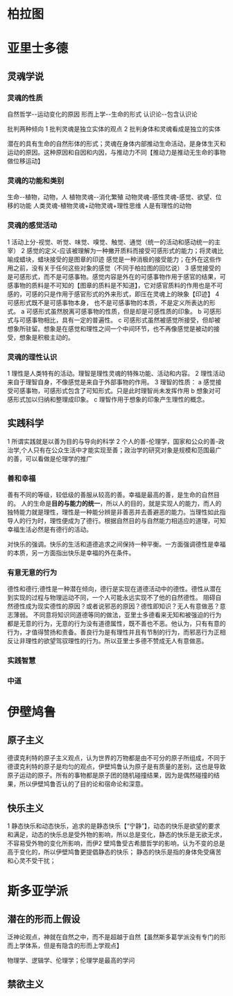 # 柏拉图



#  亚里士多德

## 灵魂学说

### 灵魂的性质
自然哲学--运动变化的原因
形而上学--生命的形式
认识论--包含认识论

批判两种倾向
1 批判灵魂是独立实体的观点
2 批判身体和灵魂看成是独立的实体

潜在的具有生命的自然形体的形式；灵魂在身体内部推动生命活动，是身体生灭和运动的原因。这种原因和自因和内因，与推动力不同【推动力是推动无生命的事物做位移运动】

### 灵魂的功能和类别
生命--植物，动物，人
植物灵魂--消化繁殖
动物灵魂-感性灵魂-感觉、欲望、位移的功能
人类灵魂-植物灵魂+动物灵魂+理性思维
人是有理性的动物

### 灵魂的感觉活动
1 活动上分-视觉、听觉、味觉、嗅觉、触觉、通觉（统一的活动和感动统一的主宰）
2 感觉的定义-应该被理解为一种撇开质料而接受可感形式的能力；将灵魂比喻成蜡块，蜡块接受的是图章的印迹
感觉是一种消极的接受能力；在外在这些作用之前，没有关于任何这些对象的感觉（不同于柏拉图的回忆说）
3 感觉接受的是可感形式，而不是可感事物。感觉内容是外在的可感事物作用于感官的结果，可感事物的质料是不可知的【图章的质料是不知道】，它对感官质料的作用也是不可感的，可感的只是作用于感官形式的外来形式，即压在灵魂上的映象【印迹】
4 可感形式既不是可感事物本身， 也不是可感事物的本质，不是定义所表达的形式。
a 可感形式虽然脱离可感事物的性质，但是却是可感性质的印象。
b 可感形式与可感事物相比，具有一定的普遍性。
c 可感形式虽然被感觉所接受，但却被想象所驻留。想象是在感觉和理性之间一个中间环节，也不再像感觉是被动的接受，想象是积极主动的。

### 灵魂的理性认识
1 理性是人类特有的活动。理智是理性灵魂的特殊功能、活动和内容。
2 理性活动来自于理智自身，不像感觉是来自于外部事物的作用。
3 理智的性质：
a 感觉接受可感事物，可感形式包含了可知形式。只是此时理智尚未发挥作用
b 想象对可感形式加以归纳和整理成印象。
c 理智作用于想象的印象产生理性的概念。



## 实践科学

1 所谓实践就是以善为目的与导向的科学
2 个人的善-伦理学，国家和公众的善-政治学,个人只有在公众生活中才能实现至善；政治学的研究对象是规模和范围最广的善，可以看做是伦理学的推广


### 善和幸福
善有不同的等级，较低级的善服从较高的善。幸福是最高的善，是生命的自然目的。
人的生命是**目的与能力的统一**，所以人的目的，就是实现人的能力，而人的独特能力就是理性，理性是一种能分辨是非善恶并去善避恶的能力。当理性如此指导人的行为时，理性便成为了德行。根据自然目的与自然能力相适应的道理，可知幸福生活必然是有德行的活动。

对快乐的强调。快乐的生活和道德追求之间保持一种平衡。一方面强调德性是幸福的本质，另一方面指出快乐是幸福的外在条件。

### 有意无意的行为

德性和德行;德性是一种潜在倾向，德行是实现在道德活动中的德性。德性从潜在到实现的过程与物理运动不同，一个人可能永远实现不了他的自然德性。
阻碍自然德性成为现实德性的原因？或者说邪恶的原因？德性即知识？无人有意做恶？意志薄弱。
不同意将知识同道德等同的做法，亚里士多德看来无知和被强迫的行为都是无意的行为，无意的行为没有道德属性，既不善也不恶。他认为，只有有意的行为，才值得赞扬和责备。善良行为是有理性并且有节制的行为，而邪恶行为正相反让非理性的欲望驾驭理性的行为。所以亚里士多德不赞成无人有意做恶。

### 实践智慧



### 中道



# 伊壁鸠鲁

## **原子主义**

德谟克利特的原子主义观点，认为世界的万物都是由不可分的原子所组成，不同于德谟克利特的原子是均匀的观点，伊壁鸠鲁认为原子是有质量的差别，这也是导致原子运动的原子。所有的事物都是原子团的随机碰撞结果，因为是偶然碰撞的结果，所以伊壁鸠鲁否认的了目的论和宿命论和深意。

## 快乐主义

1 静态快乐和动态快乐，追求的是静态快乐【“宁静”】，动态的快乐是欲望的要求和满足，动态的快乐总是受外物的影响，所以总是变化，静态的快乐是无欲无求，不容易受外物的变化所影响，而伊2 壁鸠鲁受古希腊哲学的影响，认为不变的总是高于变化的，所以伊壁鸠鲁更提倡静态的快乐；
静态的快乐是指的身体免受痛苦和心灵不受干扰；


# 斯多亚学派

##  潜在的形而上假设

泛神论观点，神就在自然之中，而不是超越于自然【虽然斯多葛学派没有专门的形而上学体系，但是有隐含的形而上学观点】

物理学、逻辑学、伦理学；伦理学是最高的学问

## 禁欲主义